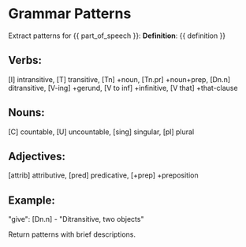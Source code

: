 # Grammar Patterns

Extract patterns for {{ part_of_speech }}:
**Definition**: {{ definition }}

## Verbs:
[I] intransitive, [T] transitive, [Tn] +noun, [Tn.pr] +noun+prep, [Dn.n] ditransitive, [V-ing] +gerund, [V to inf] +infinitive, [V that] +that-clause

## Nouns:
[C] countable, [U] uncountable, [sing] singular, [pl] plural

## Adjectives:
[attrib] attributive, [pred] predicative, [+prep] +preposition

## Example:
"give": [Dn.n] - "Ditransitive, two objects"

Return patterns with brief descriptions.